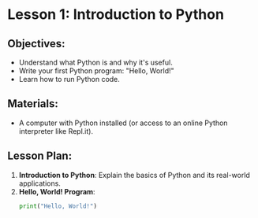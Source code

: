 # Lesson 1: Introduction to Python

## Objectives:
- Understand what Python is and why it's useful.
- Write your first Python program: "Hello, World!"
- Learn how to run Python code.

## Materials:
- A computer with Python installed (or access to an online Python interpreter like Repl.it).

## Lesson Plan:
1. **Introduction to Python**: Explain the basics of Python and its real-world applications.
2. **Hello, World! Program**: 
   ```python
   print("Hello, World!")
